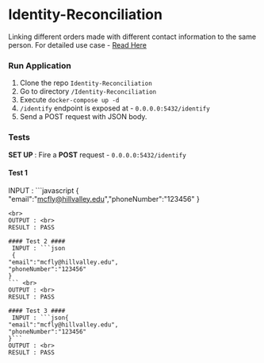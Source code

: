 # Identity-Reconciliation
Linking different orders made with different contact information to the same person. For detailed use case - [Read Here](https://bitespeed.notion.site/Bitespeed-Backend-Task-Identity-Reconciliation-53392ab01fe149fab989422300423199)


###  Run Application 
1. Clone the repo ```Identity-Reconciliation```
2. Go to directory ```/Identity-Reconciliation```
3. Execute ```docker-compose up -d```
4. ```/identify``` endpoint is exposed at - ```0.0.0.0:5432/identify```
5. Send a POST request with JSON body. 

### Tests ###
<b>SET UP </b>: Fire a <b>POST</b> request - ```0.0.0.0:5432/identify``` 
#### Test 1 ####
 INPUT : ```javascript {
"email":"mcfly@hillvalley.edu","phoneNumber":"123456" }
```
<br>
OUTPUT : <br>
RESULT : PASS

#### Test 2 ####
 INPUT : ```json
 {
"email":"mcfly@hillvalley.edu",
"phoneNumber":"123456"
}
``` <br>
OUTPUT : <br>
RESULT : PASS

#### Test 3 ####
 INPUT : ```json{
"email":"mcfly@hillvalley.edu",
"phoneNumber":"123456"
}```
OUTPUT : <br>
RESULT : PASS
